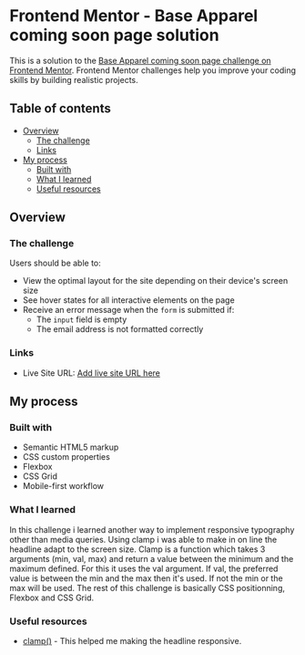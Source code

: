 # Frontend Mentor - Base Apparel coming soon page solution

This is a solution to the [Base Apparel coming soon page challenge on Frontend Mentor](https://www.frontendmentor.io/challenges/base-apparel-coming-soon-page-5d46b47f8db8a7063f9331a0). Frontend Mentor challenges help you improve your coding skills by building realistic projects.

## Table of contents

- [Overview](#overview)
  - [The challenge](#the-challenge)
  - [Links](#links)
- [My process](#my-process)
  - [Built with](#built-with)
  - [What I learned](#what-i-learned)
  - [Useful resources](#useful-resources)

## Overview

### The challenge

Users should be able to:

- View the optimal layout for the site depending on their device's screen size
- See hover states for all interactive elements on the page
- Receive an error message when the `form` is submitted if:
  - The `input` field is empty
  - The email address is not formatted correctly

### Links

- Live Site URL: [Add live site URL here](https://your-live-site-url.com)

## My process

### Built with

- Semantic HTML5 markup
- CSS custom properties
- Flexbox
- CSS Grid
- Mobile-first workflow

### What I learned

In this challenge i learned another way to implement responsive typography other than media queries. Using clamp i was able to make in on line the headline adapt to the screen size. Clamp is a function which takes 3 arguments (min, val, max) and return a value between the minimum and the maximum defined. For this it uses the val argument. If val, the preferred value is between the min and the max then it's used. If not the min or the max will be used. The rest of this challenge is basically CSS positionning, Flexbox and CSS Grid.

### Useful resources

- [clamp()](https://developer.mozilla.org/en-US/docs/Web/CSS/clamp) - This helped me making the headline responsive.
